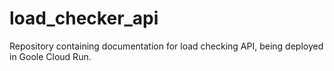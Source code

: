 # load_checker_api
Repository containing documentation for load checking API, being deployed in Goole Cloud Run.
